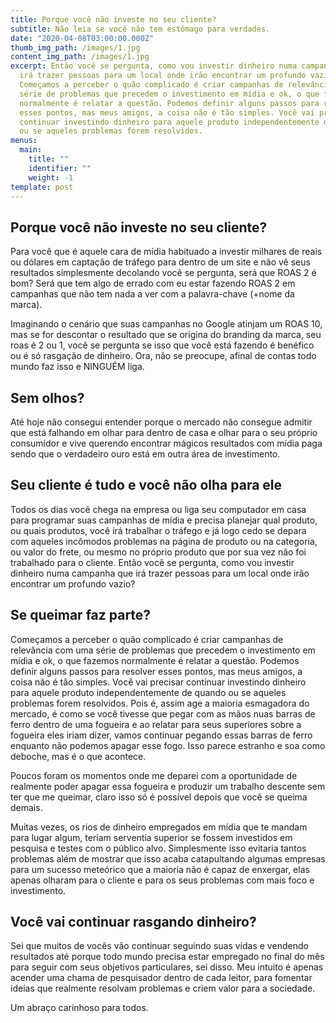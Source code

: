 ```yaml
---
title: Porque você não investe no seu cliente?
subtitle: Não leia se você não tem estômago para verdades.
date: "2020-04-08T03:00:00.000Z"
thumb_img_path: /images/1.jpg
content_img_path: /images/1.jpg
excerpt: Então você se pergunta, como vou investir dinheiro numa campanha que
  irá trazer pessoas para um local onde irão encontrar um profundo vazio?
  Começamos a perceber o quão complicado é criar campanhas de relevância com uma
  série de problemas que precedem o investimento em mídia e ok, o que fazemos
  normalmente é relatar a questão. Podemos definir alguns passos para resolver
  esses pontos, mas meus amigos, a coisa não é tão simples. Você vai precisar
  continuar investindo dinheiro para aquele produto independentemente de quando
  ou se aqueles problemas forem resolvidos.
menus:
  main:
    title: ""
    identifier: ""
    weight: -1
template: post
---
```

## Porque você não investe no seu cliente?

Para você que é aquele cara de mídia habituado a investir milhares de reais ou dólares em captação de tráfego para dentro de um site e não vê seus resultados simplesmente decolando você se pergunta, será que ROAS 2 é bom? Será que tem algo de errado com eu estar fazendo ROAS 2 em campanhas que não tem nada a ver com a palavra-chave (+nome da marca).

Imaginando o cenário que suas campanhas no Google atinjam um ROAS 10, mas se for descontar o resultado que se origina do branding da marca, seu roas é 2 ou 1, você se pergunta se isso que você está fazendo é benéfico ou é só rasgação de dinheiro. Ora, não se preocupe, afinal de contas todo mundo faz isso e NINGUÉM liga.

## Sem olhos?

Até hoje não consegui entender porque o mercado não consegue admitir que está falhando em olhar para dentro de casa e olhar para o seu próprio consumidor e vive querendo encontrar mágicos resultados com mídia paga sendo que o verdadeiro ouro está em outra área de investimento.

## Seu cliente é tudo e você não olha para ele

Todos os dias você chega na empresa ou liga seu computador em casa para programar suas campanhas de mídia e precisa planejar qual produto, ou quais produtos, você irá trabalhar o tráfego e já logo cedo se depara com aqueles incômodos problemas na página de produto ou na categoria, ou valor do frete, ou mesmo no próprio produto que por sua vez não foi trabalhado para o cliente. Então você se pergunta, como vou investir dinheiro numa campanha que irá trazer pessoas para um local onde irão encontrar um profundo vazio?

## Se queimar faz parte?

Começamos a perceber o quão complicado é criar campanhas de relevância com uma série de problemas que precedem o investimento em mídia e ok, o que fazemos normalmente é relatar a questão. Podemos definir alguns passos para resolver esses pontos, mas meus amigos, a coisa não é tão simples. Você vai precisar continuar investindo dinheiro para aquele produto independentemente de quando ou se aqueles problemas forem resolvidos. Pois é, assim age a maioria esmagadora do mercado, é como se você tivesse que pegar com as mãos nuas barras de ferro dentro de uma fogueira e ao relatar para seus superiores sobre a fogueira eles iriam dizer, vamos continuar pegando essas barras de ferro enquanto não podemos apagar esse fogo. Isso parece estranho e soa como deboche, mas é o que acontece.

Poucos foram os momentos onde me deparei com a oportunidade de realmente poder apagar essa fogueira e produzir um trabalho descente sem ter que me queimar, claro isso só é possível depois que você se queima demais.

Muitas vezes, os rios de dinheiro empregados em mídia que te mandam para lugar algum, teriam serventia superior se fossem investidos em pesquisa e testes com o público alvo. Simplesmente isso evitaria tantos problemas além de mostrar que isso acaba catapultando algumas empresas para um sucesso meteórico que a maioria não é capaz de enxergar, elas apenas olharam para o cliente e para os seus problemas com mais foco e investimento.

## Você vai continuar rasgando dinheiro?

Sei que muitos de vocês vão continuar seguindo suas vidas e vendendo resultados até porque todo mundo precisa estar empregado no final do mês para seguir com seus objetivos particulares, sei disso. Meu intuito é apenas acender uma chama de pesquisador dentro de cada leitor, para fomentar ideias que realmente resolvam problemas e criem valor para a sociedade.

Um abraço carinhoso para todos.